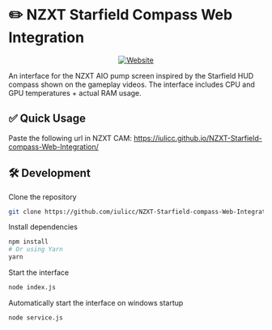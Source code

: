 # ✏️ NZXT Starfield Compass Web Integration

<div align="center">

<a target="_blank" href="#">
    <img alt='Website' src="https://i.ibb.co/qWgp9fw/Starfield-compass-NZXT.jpg" />
</a>


</div>

An interface for the NZXT AIO pump screen inspired by the Starfield HUD compass shown on the gameplay videos. The interface includes CPU and GPU temperatures + actual RAM usage.

## ✅ Quick Usage
Paste the following url in NZXT CAM: https://iulicc.github.io/NZXT-Starfield-compass-Web-Integration/

## 🛠 Development

Clone the repository

```zsh
git clone https://github.com/iulicc/NZXT-Starfield-compass-Web-Integration.git
```

Install dependencies

```zsh
npm install
# Or using Yarn
yarn
```

Start the interface

```zsh
node index.js
```

Automatically start the interface on windows startup

```zsh
node service.js
```
